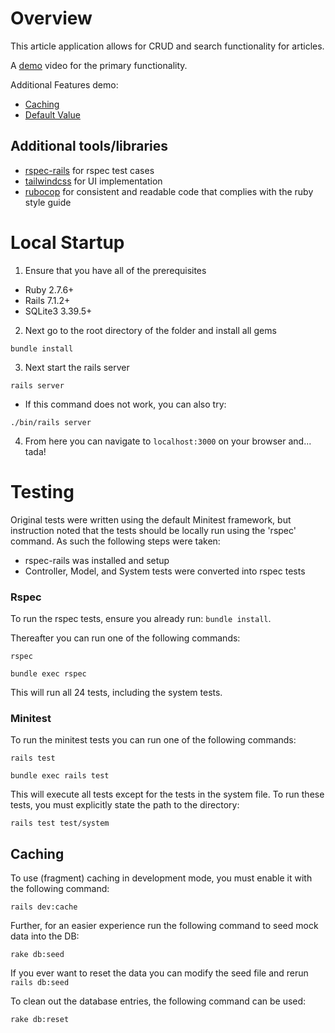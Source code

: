 # Overview
This article application allows for CRUD and search functionality for articles.

A [demo](https://youtu.be/9w4d724Q11U) video for the primary functionality.

Additional Features demo:
- [Caching ](https://youtu.be/wr0_SgexbAA)
- [Default Value](https://youtu.be/vdr5R92tVRk)

## Additional tools/libraries
- [rspec-rails](https://rspec.info/documentation/6.0/rspec-rails/) for rspec test cases
- [tailwindcss](https://tailwindcss.com/) for UI implementation
- [rubocop](https://docs.rubocop.org/rubocop-rails/) for consistent and readable code that complies with the ruby style guide


# Local Startup
1. Ensure that you have all of the prerequisites
- Ruby 2.7.6+
- Rails 7.1.2+
- SQLite3 3.39.5+

2. Next go to the root directory of the folder and install all gems
```
bundle install
```
3. Next start the rails server
```
rails server
```

- If this command does not work, you can also try:
```
./bin/rails server
```

4. From here you can navigate to ```localhost:3000``` on your browser and... tada!


# Testing
Original tests were written using the default Minitest framework, but instruction noted that the tests should be locally run using the 'rspec' command. As such the following steps were taken:
- rspec-rails was installed and setup
- Controller, Model, and System tests were converted into rspec tests


### Rspec
To run the rspec tests, ensure you already run: ```bundle install```. 

Thereafter you can run one of the following commands:
```
rspec
```

```
bundle exec rspec 
```
This will run all 24 tests, including the system tests.


### Minitest

To run the minitest tests you can run one of the following commands:
```
rails test
```
```
bundle exec rails test
```
This will execute all tests except for the tests in the system file. To run these tests, you must explicitly state the path to the directory:
```
rails test test/system
```

## Caching
To use (fragment) caching in development mode, you must enable it with the following command:
```
rails dev:cache
```

Further, for an easier experience run the following command to seed mock data into the DB:
```
rake db:seed
```
If you ever want to reset the data you can modify the seed file and rerun ```rails db:seed```

To clean out the database entries, the following command can be used:
```
rake db:reset
```




